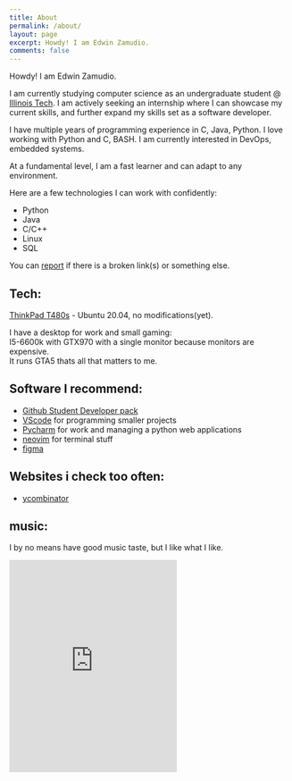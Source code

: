 ```yaml
---
title: About
permalink: /about/
layout: page
excerpt: Howdy! I am Edwin Zamudio.
comments: false
---
```


[//]: <> (<img src="{{ site.author.avatar }}"/>)
Howdy! I am Edwin Zamudio.

I am currently studying computer science as an undergraduate student @ [Illinois Tech](https://www.iit.edu). I am actively seeking an internship where I can showcase my current skills, and further expand my skills set as a software developer.

I have multiple years of programming experience in C, Java, Python. I love working with Python and C, BASH. I am currently interested in DevOps, embedded systems.

At a fundamental level, I am a fast learner and can adapt to any environment.

Here are a few technologies I can work with confidently:

- Python
- Java
- C/C++
- Linux
- SQL

You can [report](http://github.com/edwin-computer/issues/new) if there is a broken link(s) or something else.
## Tech:  
[ThinkPad T480s](https://www.lenovo.com/us/en/laptops/thinkpad/thinkpad-t-series/ThinkPad-T480s/p/22TP2TT480S) - Ubuntu 20.04, no modifications(yet).

I have a desktop for work and small gaming:  
I5-6600k with GTX970 with a single monitor because monitors are expensive.  
It runs GTA5 thats all that matters to me.

## Software I recommend:
- [Github Student Developer pack](https://education.github.com/pack) 
- [VScode](https://code.visualstudio.com/) for programming smaller projects
- [Pycharm](https://www.jetbrains.com/pycharm/) for work and managing a python web applications
- [neovim](https://neovim.io/) for terminal stuff
- [figma](https://www.figma.com)

## Websites i check too often:
- [ycombinator](https://news.ycombinator.com)

## music:
I by no means have good music taste, but I like what I like.

<iframe src="https://open.spotify.com/embed/playlist/2urvXa9EjKllAy2TZxFq16" width="300" height="380" frameborder="0" allowtransparency="true" allow="encrypted-media"></iframe>